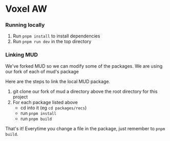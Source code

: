 # Voxel AW

### Running locally

1. Run `pnpm install` to install dependencies
2. Run `pnpm run dev` in the top directory

### Linking MUD

We've forked MUD so we can modify some of the packages. We are using our fork of each of mud's package

Here are the steps to link the local MUD package.

1. git clone our fork of mud a directory above the root directory for this project
2. For each package listed above
   - cd into it (eg `cd packages/recs`)
   - run `pnpm install`
   - run `pnpm build`

That's it! Everytime you change a file in the package, just remember to `pnpm build`.
